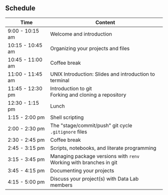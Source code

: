 ## Schedule

| Time | Content |
|------|---------|
| 9:00 - 10:15 am  | Welcome and introduction | 
| 10:15 - 10:45 am | Organizing your projects and files |
| 10:45 - 11:00 am | Coffee break | 
| 11:00 - 11:45 am | UNIX Introduction: Slides and introduction to terminal |
| 11:45 - 12:30 pm | Introduction to git <br> Forking and cloning a repository |
| 12:30 - 1:15 pm  | Lunch |
| 1:15 - 2:00 pm   | Shell scripting |
| 2:00 - 2:30 pm   | The "stage/commit/push" git cycle <br> `.gitignore` files |
| 2:30 - 2:45 pm   | Coffee break |
| 2:45 - 3:15 pm   | Scripts, notebooks, and literate programming |
| 3:15 - 3:45 pm   | Managing package versions with `renv` <br> Working with branches in git |
| 3:45 - 4:15 pm   | Documenting your projects |
| 4:15 - 5:00 pm   | Discuss your project(s) with Data Lab members |